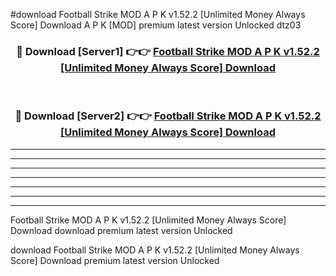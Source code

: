 #download Football Strike MOD A P K v1.52.2 [Unlimited Money Always Score] Download A P K [MOD] premium latest version Unlocked dtz03 



<div align="center">
<h3>🔴 Download [Server1] 👉👉 <a href="https://apkdownload-94cd0.web.app/">Football Strike MOD A P K v1.52.2 [Unlimited Money Always Score] Download</a></h3><br>

<h3>🔴 Download [Server2] 👉👉 <a href="https://apkdownload-94cd0.web.app/">Football Strike MOD A P K v1.52.2 [Unlimited Money Always Score] Download</a></h3>
</div>





----------------------------------------------------------

----------------------------------------------------------

----------------------------------------------------------

----------------------------------------------------------

----------------------------------------------------------

----------------------------------------------------------

----------------------------------------------------------

Football Strike MOD A P K v1.52.2 [Unlimited Money Always Score] Download download premium latest version Unlocked

download Football Strike MOD A P K v1.52.2 [Unlimited Money Always Score] Download premium latest version Unlocked
